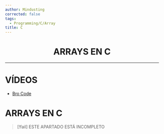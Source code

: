 ```yaml
---
author: Mindusting
corrected: false
tags:
  - Programming/C/Array
title: C
---
```


<h1 style="text-align:center;">ARRAYS EN C</h1>

---

# VÍDEOS

- [Bro Code](https://youtu.be/eE9MnoS0lc0)

# ARRAYS EN C

> [!fail] ESTE APARTADO ESTÁ INCOMPLETO
